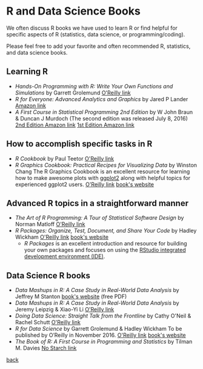 # R and Data Science Books
We often discuss R books we have used to learn R or find helpful for specific aspects of R (statistics, data science, or programming/coding). 

Please feel free to add your favorite and often recommended R, statistics, and data science books.


## Learning R

- _Hands-On Programming with R: Write Your Own Functions and Simulations_
by Garrett Grolemund
[O'Reilly link](http://shop.oreilly.com/product/0636920028574.do)
- _R for Everyone: Advanced Analytics and Graphics_
by Jared P Lander
[Amazon link](https://www.amazon.com/Everyone-Advanced-Analytics-Graphics-Addison-Wesley/dp/0321888030/ref=sr_1_1?)
- _A First Course in Statistical Programming 2nd Edition_
by W John Braun & Duncan J Murdoch (The second edition was released July 8, 2016)
[2nd Edition Amazon link](https://www.amazon.com/First-Course-Statistical-Programming/dp/1107576466/ref=sr_1_1?)
[1st Edition Amazon link](https://www.amazon.com/First-Course-Statistical-Programming/dp/0521694248/ref=pd_sim_sbs_14_1?)


## How to accomplish specific tasks in R

- _R Cookbook_ 
by Paul Teetor
[O'Reilly link](http://shop.oreilly.com/product/9780596809164.do)
- _R Graphics Cookbook: Practical Recipes for Visualizing Data_
by Winston Chang
The R Graphics Cookbook is an excellent resource for learning how to make awesome plots with [ggplot2](http://ggplot2.tidyverse.org/index.html) along with helpful topics for experienced ggplot2 users.
[O'Reilly link](http://shop.oreilly.com/product/0636920023135.do)
[book's website](http://www.cookbook-r.com/)




## Advanced R topics in a straightforward manner

- _The Art of R Programming: A Tour of Statistical Software Design_
by Norman Matloff
[O'Reilly link](http://shop.oreilly.com/product/9781593273842.do)
- _R Packages: Organize, Test, Document, and Share Your Code_
by Hadley Wickham
[O'Reilly link](http://shop.oreilly.com/product/0636920034421.do)
[book's website](http://r-pkgs.had.co.nz/)
  - _R Packages_ is an excellent introduction and resource for building your own packages and focuses on using the [RStudio integrated development environment (IDE)](https://www.rstudio.com/products/RStudio/).



## Data Science R books

- _Data Mashups in R: A Case Study in Real-World Data Analysis_
by Jeffrey M Stanton
[book's website](http://surface.syr.edu/istpub/165/) (free PDF)
- _Data Mashups in R: A Case Study in Real-World Data Analysis_
by Jeremy Leipzig & Xiao-Yi Li
[O'Reilly link](http://shop.oreilly.com/product/0636920018438.do)
- _Doing Data Science: Straight Talk from the Frontline_
by Cathy O'Neil & Rachel Schutt
[O'Reilly link](http://shop.oreilly.com/product/0636920028529.do)
- _R for Data Science_
by Garrett Grolemund & Hadley Wickham
To be published by O’Reilly in November 2016.
[O'Reilly link](http://shop.oreilly.com/product/0636920034407.do)
[book's website](http://r4ds.had.co.nz/)
- _The Book of R: A First Course in Programming and Statistics_
by Tilman M. Davies
[No Starch link](https://www.nostarch.com/bookofr)


[back](../)

